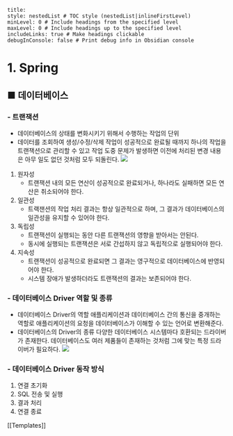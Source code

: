 ```table-of-contents
title: 
style: nestedList # TOC style (nestedList|inlineFirstLevel)
minLevel: 0 # Include headings from the specified level
maxLevel: 0 # Include headings up to the specified level
includeLinks: true # Make headings clickable
debugInConsole: false # Print debug info in Obsidian console
```

# 1. Spring
## ■ 데이터베이스

### - 트랜잭션
- 데이터베이스의 상태를 변화시키기 위해서 수행하는 작업의 단위
- 데이터를 조회하여 생성/수정/삭제 작업이 성공적으로 완료될 때까지 하나의 작업을 트랜잭션으로 관리할 수 있고 작업 도중 문제가 발생하면 이전에 처리된 변경 내용은 아무 일도 없던 것처럼 모두 되돌린다.
  ![](https://i.imgur.com/IxGbhmh.png)

1. 원자성
	- 트랜잭션 내의 모든 연산이 성공적으로 완료되거나, 하나라도 실패하면 모든 연산은 취소되어야 한다.
2. 일관성
    - 트랙잰션의 작업 처리 결과는 항상 일관적으로 하며, 그 결과가 데이터베이스의 일관성을 유지할 수 있어야 한다.
3. 독립성
    - 트랜잭션이 실행되는 동안 다른 트랜잭션의 영향을 받아서는 안된다.
    - 동시에 실행되는 트랜잭션은 서로 간섭하지 않고 독립적으로 실행되어야 한다.
4. 지속성
    - 트랜잭션이 성공적으로 완료되면 그 결과는 영구적으로 데이터베이스에 반영되어야 한다.
    - 시스템 장애가 발생하더라도 트랜잭션의 결과는 보존되어야 한다.

### - 데이터베이스 Driver 역할 및 종류
- 데이터베이스 Driver의 역할
  애플리케이션과 데이터베이스 간의 통신을 중개하는 역할로 애플리케이션의 요청을 데이터베이스가 이해할 수 있는 언어로 변환해준다.
- 데이터베이스의 Driver의 종류
  다양한 데이터베이스 시스템마다 호환되는 드라이버가 존재한다.
  데이터베이스도 여러 제품들이 존재하는 것처럼 그에 맞는 특정 드라이버가 필요하다.
  ![](https://i.imgur.com/GNluXcU.png)

### - 데이터베이스 Driver 동작 방식
1. 연결 초기화
2. SQL 전송 및 실행
3. 결과 처리
4. 연결 종료













[[Templates]]
